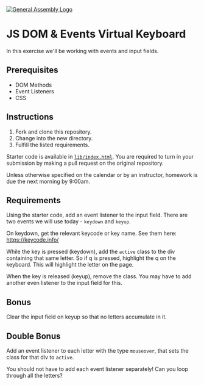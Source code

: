 [![General Assembly Logo](https://camo.githubusercontent.com/1a91b05b8f4d44b5bbfb83abac2b0996d8e26c92/687474703a2f2f692e696d6775722e636f6d2f6b6538555354712e706e67)](https://generalassemb.ly/education/web-development-immersive)

# JS DOM & Events Virtual Keyboard

In this exercise we'll be working with events and input fields.

## Prerequisites

- DOM Methods
- Event Listeners
- CSS

## Instructions

1. Fork and clone this repository.
1. Change into the new directory.
1. Fulfill the listed requirements.

Starter code is available in [`lib/index.html`](lib/index.html). You are
required to turn in your submission by making a pull request on the original
repository.

Unless otherwise specified on the calendar or by an instructor, homework is due
the next morning by 9:00am.

## Requirements

Using the starter code, add an event listener to the input field. There are two
events we will use today - `keydown` and `keyup`.

On keydown, get the relevant keycode or key name. See them here:
https://keycode.info/

While the key is pressed (keydown), add the `active` class to the div containing
that same letter. So if q is pressed, highlight the q on the keyboard. This will
highlight the letter on the page.

When the key is released (keyup), remove the class. You may have to add another
even listener to the input field for this.

## Bonus

Clear the input field on keyup so that no letters accumulate in it.

## Double Bonus

Add an event listener to each letter with the type `mouseover`, that sets the
class for that div to `active`.

You should not have to add each event listener separately! Can you loop through
all the letters?
